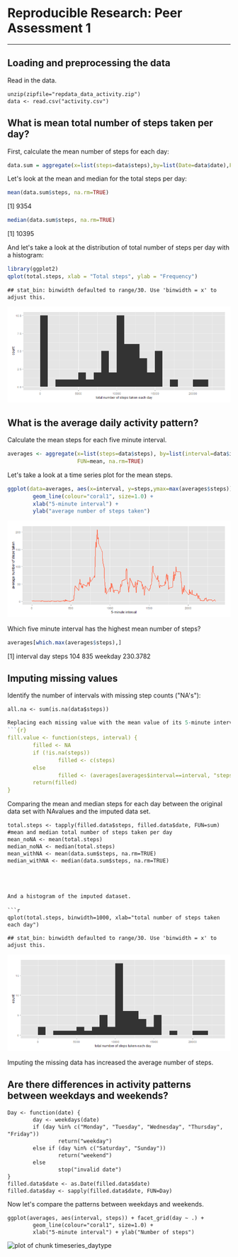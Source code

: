 # Reproducible Research: Peer Assessment 1

---




## Loading and preprocessing the data

Read in the data.
```{r}
unzip(zipfile="repdata_data_activity.zip")
data <- read.csv("activity.csv")
```



## What is mean total number of steps taken per day?

First, calculate the mean number of steps for each day:

```r
data.sum = aggregate(x=list(steps=data$steps),by=list(Date=data$date),FUN=sum,na.rm=T)
```


Let's look at the mean and median for the total steps per day:

```r
mean(data.sum$steps, na.rm=TRUE)
```

[1] 9354

```r
median(data.sum$steps, na.rm=TRUE)
```

[1] 10395


And let's take a look at the distribution of total number of steps per day with a histogram:

```r
library(ggplot2)
qplot(total.steps, xlab = "Total steps", ylab = "Frequency")
```

```
## stat_bin: binwidth defaulted to range/30. Use 'binwidth = x' to adjust this.
```

![plot of chunk histogram](figures/histogram.png) 



## What is the average daily activity pattern?

Calculate the mean steps for each five minute interval.

```r
averages <- aggregate(x=list(steps=data$steps), by=list(interval=data$interval),
                      FUN=mean, na.rm=TRUE)
```


Let's take a look at a time series plot for the mean steps.

```r
ggplot(data=averages, aes(x=interval, y=steps,ymax=max(averages$steps))) +
        geom_line(colour="coral1", size=1.0) +
        xlab("5-minute interval") +
        ylab("average number of steps taken")
```

![plot of chunk timeseriesplot](figures/timeseriesplot.png) 


Which five minute interval has the highest mean number of steps?

```r
averages[which.max(averages$steps),]
```

[1]     interval     day    steps
104      835 weekday 230.3782



## Imputing missing values
Identify the number of intervals with missing step counts ("NA's"):
```{r}
all.na <- sum(is.na(data$steps))
```

```r
Replacing each missing value with the mean value of its 5-minute interval
```{r}
fill.value <- function(steps, interval) {
        filled <- NA
        if (!is.na(steps))
                filled <- c(steps)
        else
                filled <- (averages[averages$interval==interval, "steps"])
        return(filled)
}

```


Comparing the mean and median steps for each day between the original data set with NAvalues and the imputed data set.
```{r}
total.steps <- tapply(filled.data$steps, filled.data$date, FUN=sum)
#mean and median total number of steps taken per day 
mean_noNA <- mean(total.steps)
median_noNA <- median(total.steps)
mean_withNA <- mean(data.sum$steps, na.rm=TRUE)
median_withNA <- median(data.sum$steps, na.rm=TRUE)




And a histogram of the imputed dataset.

```r
qplot(total.steps, binwidth=1000, xlab="total number of steps taken each day")
```

```
## stat_bin: binwidth defaulted to range/30. Use 'binwidth = x' to adjust this.
```

![plot of chunk histogram_imputed](figures/histogram2.png) 


Imputing the missing data has increased the average number of steps. 

## Are there differences in activity patterns between weekdays and weekends?


```{r}
Day <- function(date) {
        day <- weekdays(date)
        if (day %in% c("Monday", "Tuesday", "Wednesday", "Thursday", "Friday"))
                return("weekday")
        else if (day %in% c("Saturday", "Sunday"))
                return("weekend")
        else
                stop("invalid date")
}
filled.data$date <- as.Date(filled.data$date)
filled.data$day <- sapply(filled.data$date, FUN=Day)
```





Now let's compare the patterns between weekdays and weekends.
```{r timeseries_daytype}
ggplot(averages, aes(interval, steps)) + facet_grid(day ~ .) +
        geom_line(colour="coral1", size=1.0) +
        xlab("5-minute interval") + ylab("Number of steps")
```

![plot of chunk timeseries_daytype](figures/timeseries_daytype.png) 
